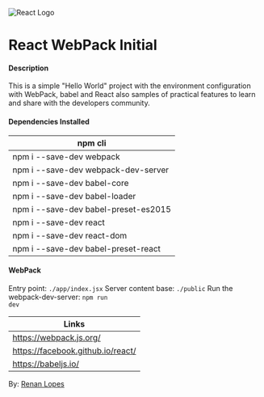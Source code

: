 ![React Logo](https://portal.studyin.cz/images/technologies/react.png)

# React WebPack Initial

#### Description

This is a simple "Hello World" project with the environment configuration with WebPack, babel and React also samples of practical features to learn and share with the developers community.

#### Dependencies Installed

| npm cli |
| ----- |
| npm i --save-dev webpack |
| npm i --save-dev webpack-dev-server |
| npm i --save-dev babel-core |
| npm i --save-dev babel-loader |
| npm i --save-dev babel-preset-es2015 |
| npm i --save-dev react |
| npm i --save-dev react-dom |
| npm i --save-dev babel-preset-react |

#### WebPack

Entry point: <code>./app/index.jsx</code>
Server content base: <code>./public</code>
Run the webpack-dev-server: <code>npm run dev</code>

| Links |
| ----- |
| https://webpack.js.org/ |
| https://facebook.github.io/react/ |
| https://babeljs.io/ |

By: [Renan Lopes](https://www.renanlopes.com/)

